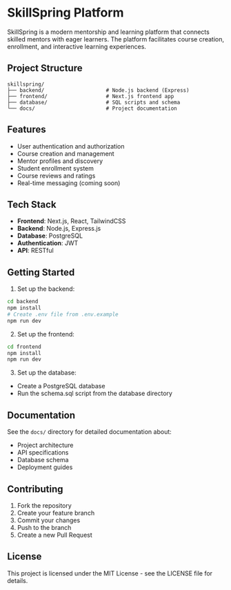   # SkillSpring Platform

SkillSpring is a modern mentorship and learning platform that connects skilled mentors with eager learners. The platform facilitates course creation, enrollment, and interactive learning experiences.

## Project Structure

```
skillspring/
├── backend/                    # Node.js backend (Express)
├── frontend/                   # Next.js frontend app
├── database/                   # SQL scripts and schema
└── docs/                       # Project documentation
```

## Features

- User authentication and authorization
- Course creation and management
- Mentor profiles and discovery
- Student enrollment system
- Course reviews and ratings
- Real-time messaging (coming soon)

## Tech Stack

- **Frontend**: Next.js, React, TailwindCSS
- **Backend**: Node.js, Express.js
- **Database**: PostgreSQL
- **Authentication**: JWT
- **API**: RESTful

## Getting Started

1. Set up the backend:
```bash
cd backend
npm install
# Create .env file from .env.example
npm run dev
```

2. Set up the frontend:
```bash
cd frontend
npm install
npm run dev
```

3. Set up the database:
- Create a PostgreSQL database
- Run the schema.sql script from the database directory

## Documentation

See the `docs/` directory for detailed documentation about:
- Project architecture
- API specifications
- Database schema
- Deployment guides

## Contributing

1. Fork the repository
2. Create your feature branch
3. Commit your changes
4. Push to the branch
5. Create a new Pull Request

## License

This project is licensed under the MIT License - see the LICENSE file for details.
